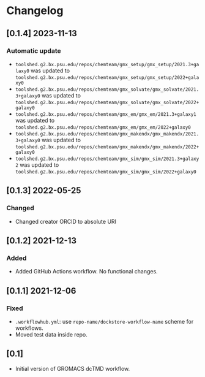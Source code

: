 # Changelog

## [0.1.4] 2023-11-13

### Automatic update
- `toolshed.g2.bx.psu.edu/repos/chemteam/gmx_setup/gmx_setup/2021.3+galaxy0` was updated to `toolshed.g2.bx.psu.edu/repos/chemteam/gmx_setup/gmx_setup/2022+galaxy0`
- `toolshed.g2.bx.psu.edu/repos/chemteam/gmx_solvate/gmx_solvate/2021.3+galaxy0` was updated to `toolshed.g2.bx.psu.edu/repos/chemteam/gmx_solvate/gmx_solvate/2022+galaxy0`
- `toolshed.g2.bx.psu.edu/repos/chemteam/gmx_em/gmx_em/2021.3+galaxy1` was updated to `toolshed.g2.bx.psu.edu/repos/chemteam/gmx_em/gmx_em/2022+galaxy0`
- `toolshed.g2.bx.psu.edu/repos/chemteam/gmx_makendx/gmx_makendx/2021.3+galaxy0` was updated to `toolshed.g2.bx.psu.edu/repos/chemteam/gmx_makendx/gmx_makendx/2022+galaxy0`
- `toolshed.g2.bx.psu.edu/repos/chemteam/gmx_sim/gmx_sim/2021.3+galaxy2` was updated to `toolshed.g2.bx.psu.edu/repos/chemteam/gmx_sim/gmx_sim/2022+galaxy0`

## [0.1.3] 2022-05-25

### Changed
- Changed creator ORCID to absolute URI

## [0.1.2] 2021-12-13

### Added
- Added GitHub Actions workflow. No functional changes.

## [0.1.1] 2021-12-06

### Fixed
- `.workflowhub.yml`: use `repo-name/dockstore-workflow-name` scheme for workflows.
- Moved test data inside repo.

## [0.1]

- Initial version of GROMACS dcTMD workflow.
